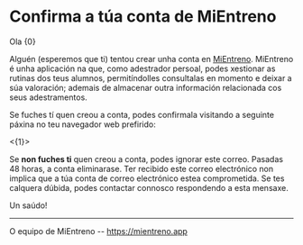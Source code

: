 # Confirma a túa conta de MiEntreno

Ola {0}

Alguén (esperemos que ti) tentou crear unha conta en [MiEntreno](https://mientreno.app). MiEntreno é unha aplicación na que, como adestrador persoal, podes xestionar as rutinas dos teus alumnos, permitíndolles consultalas en momento e deixar a súa valoración; ademais de almacenar outra información relacionada cos seus adestramentos.

Se fuches tí quen creou a conta, podes confirmala visitando a seguinte páxina no teu navegador web prefirido:

<{1}>

Se **non fuches ti** quen creou a conta, podes ignorar este correo. Pasadas 48 horas, a conta eliminarase. Ter recibido este correo electrónico non implica que a túa conta de correo electrónico estea comprometida. Se tes calquera dúbida, podes contactar connosco respondendo a esta mensaxe.

Un saúdo!

---

O equipo de MiEntreno -- <https://mientreno.app>
